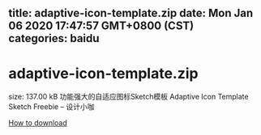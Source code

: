 
title: adaptive-icon-template.zip
date: Mon Jan 06 2020 17:47:57 GMT+0800 (CST)    
categories: baidu
---

# adaptive-icon-template.zip
size: 137.00 kB
 功能强大的自适应图标Sketch模板 Adaptive Icon Template Sketch Freebie – 设计小咖
 

[How to download](https://bpcam.bemobtrk.com/go/2ceec3aa-1ca2-46d6-b9ff-aaa5c184517c?jno=3568)